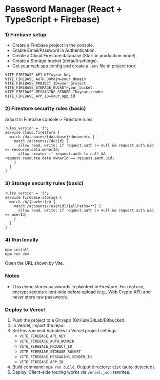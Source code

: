 # Password Manager (React + TypeScript + Firebase)

### 1) Firebase setup
- Create a Firebase project in the console.
- Enable Email/Password in Authentication.
- Create a Cloud Firestore database (Start in production mode).
- Create a Storage bucket (default settings).
- Get your web app config and create a `.env` file in project root:

```
VITE_FIREBASE_API_KEY=your_key
VITE_FIREBASE_AUTH_DOMAIN=your_domain
VITE_FIREBASE_PROJECT_ID=your_project
VITE_FIREBASE_STORAGE_BUCKET=your_bucket
VITE_FIREBASE_MESSAGING_SENDER_ID=your_sender
VITE_FIREBASE_APP_ID=your_app_id
```

### 2) Firestore security rules (basic)
Adjust in Firebase console > Firestore rules:

```
rules_version = '2';
service cloud.firestore {
  match /databases/{database}/documents {
    match /accounts/{docId} {
      allow read, write: if request.auth != null && request.auth.uid == resource.data.ownerId;
      allow create: if request.auth != null && request.resource.data.ownerId == request.auth.uid;
    }
  }
}
```

### 3) Storage security rules (basic)

```
rules_version = '2';
service firebase.storage {
  match /b/{bucket}/o {
    match /accounts/{userId}/{allPaths=**} {
      allow read, write: if request.auth != null && request.auth.uid == userId;
    }
  }
}
```

### 4) Run locally

```
npm install
npm run dev
```

Open the URL shown by Vite.

### Notes
- This demo stores passwords in plaintext in Firestore. For real use, encrypt secrets client-side before upload (e.g., Web Crypto API) and never store raw passwords.

### Deploy to Vercel
1. Push the project to a Git repo (GitHub/GitLab/Bitbucket).
2. In Vercel, import the repo.
3. Set Environment Variables in Vercel project settings:
   - `VITE_FIREBASE_API_KEY`
   - `VITE_FIREBASE_AUTH_DOMAIN`
   - `VITE_FIREBASE_PROJECT_ID`
   - `VITE_FIREBASE_STORAGE_BUCKET`
   - `VITE_FIREBASE_MESSAGING_SENDER_ID`
   - `VITE_FIREBASE_APP_ID`
4. Build command: `npm run build`, Output directory: `dist` (auto-detected).
5. Deploy. Client-side routing works via `vercel.json` rewrites.
